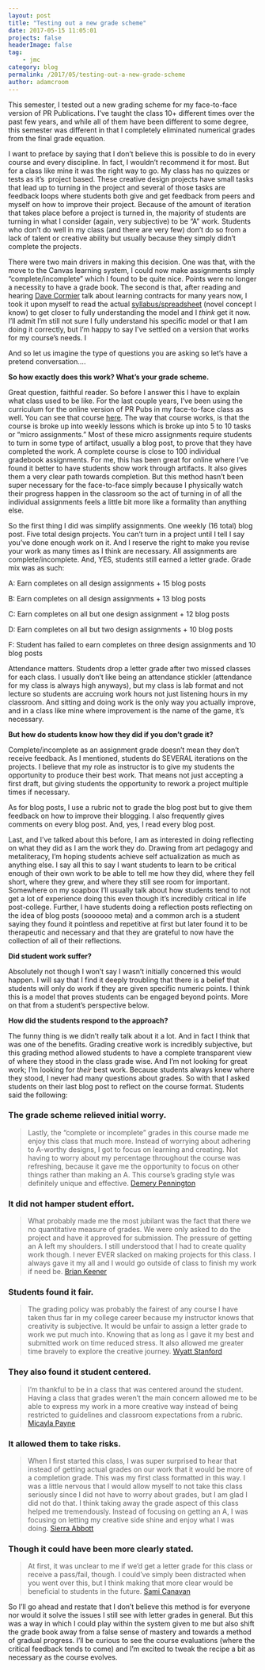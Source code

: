 ```yaml
---
layout: post
title: "Testing out a new grade scheme"
date: 2017-05-15 11:05:01
projects: false
headerImage: false
tag:
    - jmc
category: blog
permalink: /2017/05/testing-out-a-new-grade-scheme
author: adamcroom
---
```


This semester, I tested out a new grading scheme for my face-to-face version of PR Publications. I&#8217;ve taught the class 10+ different times over the past few years, and while all of them have been different to some degree, this semester was different in that I completely eliminated numerical grades from the final grade equation.

I want to preface by saying that I don&#8217;t believe this is possible to do in every course and every discipline. In fact, I wouldn&#8217;t recommend it for most. But for a class like mine it was the right way to go. My class has no quizzes or tests as it&#8217;s  project based. These creative design projects have small tasks that lead up to turning in the project and several of those tasks are feedback loops where students both give and get feedback from peers and myself on how to improve their project. Because of the amount of iteration that takes place before a project is turned in, the majority of students are turning in what I consider (again, very subjective) to be &#8220;A&#8221; work. Students who don&#8217;t do well in my class (and there are very few) don&#8217;t do so from a lack of talent or creative ability but usually because they simply didn&#8217;t complete the projects.

There were two main drivers in making this decision. One was that, with the move to the Canvas learning system, I could now make assignments simply &#8220;complete/incomplete&#8221; which I found to be quite nice. Points were no longer a necessity to have a grade book. The second is that, after reading and hearing [Dave Cormier][1] talk about learning contracts for many years now, I took it upon myself to read the actual [syllabus/spreadsheet][2] (novel concept I know) to get closer to fully understanding the model and I _think_ get it now. I&#8217;ll admit I&#8217;m still not sure I fully understand his specific model or that I am doing it correctly, but I&#8217;m happy to say I&#8217;ve settled on a version that works for my course&#8217;s needs. I

And so let us imagine the type of questions you are asking so let&#8217;s have a pretend conversation&#8230;.

**So how exactly does this work? What&#8217;s your grade scheme.**

Great question, faithful reader. So before I answer this I have to explain what class used to be like. For the last couple years, I&#8217;ve been using the curriculum for the online version of PR Pubs in my face-to-face class as well. You can see that course [here][3]. The way that course works, is that the course is broke up into weekly lessons which is broke up into 5 to 10 tasks or &#8220;micro assignments.&#8221; Most of these micro assignments require students to turn in some type of artifact, usually a blog post, to prove that they have completed the work. A complete course is close to 100 individual gradebook assignments. For me, this has been great for online where I&#8217;ve found it better to have students show work through artifacts. It also gives them a very clear path towards completion. But this method hasn&#8217;t been super necessary for the face-to-face simply because I physically watch their progress happen in the classroom so the act of turning in of all the individual assignments feels a little bit more like a formality than anything else.

So the first thing I did was simplify assignments. One weekly (16 total) blog post. Five total design projects. You can&#8217;t turn in a project until I tell I say you&#8217;ve done enough work on it. And I reserve the right to make you revise your work as many times as I think are necessary. All assignments are complete/incomplete. And, YES, students still earned a letter grade. Grade mix was as such:

A: Earn completes on all design assignments + 15 blog posts

B: Earn completes on all design assignments + 13 blog posts

C: Earn completes on all but one design assignment + 12 blog posts

D: Earn completes on all but two design assignments + 10 blog posts

F: Student has failed to earn completes on three design assignments and 10 blog posts

Attendance matters. Students drop a letter grade after two missed classes for each class. I usually don&#8217;t like being an attendance stickler (attendance for my class is always high anyways), but my class is lab format and not lecture so students are accruing work hours not just listening hours in my classroom. And sitting and doing work is the only way you actually improve, and in a class like mine where improvement is the name of the game, it&#8217;s necessary.

**But how do students know how they did if you don&#8217;t grade it?**

Complete/incomplete as an assignment grade doesn&#8217;t mean they don&#8217;t receive feedback. As I mentioned, students do SEVERAL iterations on the projects. I believe that my role as instructor is to give my students the opportunity to produce their best work. That means not just accepting a first draft, but giving students the opportunity to rework a project multiple times if necessary.

As for blog posts, I use a rubric not to grade the blog post but to give them feedback on how to improve their blogging. I also frequently gives comments on every blog post. And, yes, I read every blog post.

Last, and I&#8217;ve talked about this before, I am as interested in doing reflecting on what they did as I am the work they do. Drawing from art pedagogy and metaliteracy, I&#8217;m hoping students achieve self actualization as much as anything else. I say all this to say I want students to learn to be critical enough of their own work to be able to tell me how they did, where they fell short, where they grew, and where they still see room for important. Somewhere on my soapbox I&#8217;ll usually talk about how students tend to not get a lot of experience doing this even though it&#8217;s incredibly critical in life post-college. Further, I have students doing a reflection posts reflecting on the idea of blog posts (soooooo meta) and a common arch is a student saying they found it pointless and repetitive at first but later found it to be therapeutic and necessary and that they are grateful to now have the collection of all of their reflections.

**Did student work suffer?**

Absolutely not though I won&#8217;t say I wasn&#8217;t initially concerned this would happen. I will say that I find it deeply troubling that there is a belief that students will only do work if they are given specific numeric points. I think this is a model that proves students can be engaged beyond points. More on that from a student&#8217;s perspective below.

**How did the students respond to the approach?**

The funny thing is we didn&#8217;t really talk about it a lot. And in fact I think that was one of the benefits. Grading creative work is incredibly subjective, but this grading method allowed students to have a complete transparent view of where they stood in the class grade wise. And I&#8217;m not looking for great work; I&#8217;m looking for _their_ best work. Because students always knew where they stood, I never had many questions about grades. So with that I asked students on their last blog post to reflect on the course format. Students said the following:

### The grade scheme relieved initial worry.

> Lastly, the &#8220;complete or incomplete&#8221; grades in this course made me enjoy this class that much more. Instead of worrying about adhering to A-worthy designs, I got to focus on learning and creating. Not having to worry about my percentage throughout the course was refreshing, because it gave me the opportunity to focus on other things rather than making an A. This course&#8217;s grading style was definitely unique and effective. [Demery Pennington][4]

### It did not hamper student effort.

> What probably made me the most jubilant was the fact that there we no quantitative measure of grades. We were only asked to do the project and have it approved for submission. The pressure of getting an A left my shoulders. I still understood that I had to create quality work though. I never EVER slacked on making projects for this class. I always gave it my all and I would go outside of class to finish my work if need be. [Brian Keener][5]

### Students found it fair.

> The grading policy was probably the fairest of any course I have taken thus far in my college career because my instructor knows that creativity is subjective. It would be unfair to assign a letter grade to work we put much into. Knowing that as long as I gave it my best and submitted work on time reduced stress. It also allowed me greater time bravely to explore the creative journey. [Wyatt Stanford][6]

### They also found it student centered.

> I’m thankful to be in a class that was centered around the student. Having a class that grades weren’t the main concern allowed me to be able to express my work in a more creative way instead of being restricted to guidelines and classroom expectations from a rubric. [Micayla Payne][7]

### It allowed them to take risks.

> When I first started this class, I was super surprised to hear that instead of getting actual grades on our work that it would be more of a completion grade. This was my first class formatted in this way. I was a little nervous that I would allow myself to not take this class seriously since I did not have to worry about grades, but I am glad I did not do that. I think taking away the grade aspect of this class helped me tremendously. Instead of focusing on getting an A, I was focusing on letting my creative side shine and enjoy what I was doing. [Sierra Abbott][8]

### Though it could have been more clearly stated.

> At first, it was unclear to me if we&#8217;d get a letter grade for this class or receive a pass/fail, though. I could&#8217;ve simply been distracted when you went over this, but I think making that more clear would be beneficial to students in the future. [Sami Canavan][9]

So I&#8217;ll go ahead and restate that I don&#8217;t believe this method is for everyone nor would it solve the issues I still see with letter grades in general. But this was a way in which I could play within the system given to me but also shift the grade book away from a false sense of mastery and towards a method of gradual progress. I&#8217;ll be curious to see the course evaluations (where the critical feedback tends to come) and I&#8217;m excited to tweak the recipe a bit as necessary as the course evolves.

 [1]: http://davecormier.com/edblog/
 [2]: http://davecormier.com/edblog/2012/05/09/ed366-learning-contract-prior-to-student-input/
 [3]: https://canvas.ou.edu/courses/17504/
 [4]: http://demerypennington.weebly.com/blog/may-04th-2017
 [5]: https://brianjosephkeener.wordpress.com/2017/05/04/public-relations-publications-spring-2k17/
 [6]: http://wyattstanford.blogspot.com/2017/05/to-be-continued.html
 [7]: http://micaylapayne.oucreate.com/micaylas-blog/the-time-has-come/
 [8]: http://sierraabbott.oucreate.com/jmc-3433/signing-of-on-public-relations-publishing/
 [9]: http://samanthacanavan.weebly.com/pr-pubs-blog/-thats-a-wrap
